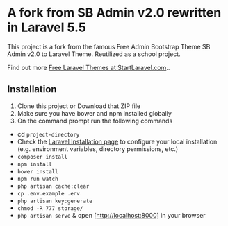 # A fork from SB Admin v2.0 rewritten in Laravel 5.5

This project is a fork from the famous Free Admin Bootstrap Theme SB Admin v2.0 to Laravel Theme. Reutilized as a school project.

Find out more [Free Laravel Themes at StartLaravel.com](http://www.startlaravel.com/)..

## Installation

1. Clone this project or Download that ZIP file
2. Make sure you have bower and npm installed globally
3. On the command prompt run the following commands
- cd `project-directory`
- Check the [Laravel Installation page](https://laravel.com/docs/5.5/installation) to configure your local installation (e.g. environment variables, directory permissions, etc.)
- `composer install`
- `npm install`
- `bower install`
- `npm run watch`
- `php artisan cache:clear`
- `cp .env.example .env`
- `php artisan key:generate`
- `chmod -R 777 storage/`
- `php artisan serve` & open [<http://localhost:8000]> in your browser
